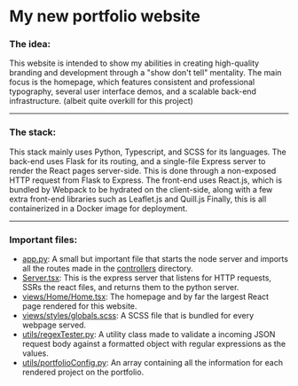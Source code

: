 # My new portfolio website

### The idea:

This website is intended to show my abilities in creating high-quality branding and development through a "show don't tell" mentality.
The main focus is the homepage, which features consistent and professional typography, several user interface demos, and a scalable back-end infrastructure. (albeit quite overkill for this project)

___

### The stack:

This stack mainly uses Python, Typescript, and SCSS for its languages.
The back-end uses Flask for its routing, and a single-file Express server to render the React pages server-side.
This is done through a non-exposed HTTP request from Flask to Express.
The front-end uses React.js, which is bundled by Webpack to be hydrated on the client-side, along with a few extra front-end libraries such as Leaflet.js and Quill.js
Finally, this is all containerized in a Docker image for deployment.

___


### Important files:

* [app.py](https://github.com/KevinCox0427/Portfolio-Redo/blob/main/app.py): A small but important file that starts the node server and imports all the routes made in the [controllers](https://github.com/KevinCox0427/Portfolio-Redo/tree/main/controllers) directory.
* [Server.tsx](https://github.com/KevinCox0427/Portfolio-Redo/blob/main/server.tsx): This is the express server that listens for HTTP requests, SSRs the react files, and returns them to the python server.
* [views/Home/Home.tsx](https://github.com/KevinCox0427/Portfolio-Redo/blob/main/views/Home/Home.tsx): The homepage and by far the largest React page rendered for this website.
* [views/styles/globals.scss](https://github.com/KevinCox0427/Portfolio-Redo/blob/main/views/styles/globals.scss): A SCSS file that is bundled for every webpage served.
* [utils/regexTester.py](https://github.com/KevinCox0427/Portfolio-Redo/blob/main/utils/regexTester.py): A utility class made to validate a incoming JSON request body against a formatted object with regular expressions as the values.
* [utils/portfolioConfig.py](https://github.com/KevinCox0427/Portfolio-Redo/blob/main/utils/portfolioConfig.py): An array containing all the information for each rendered project on the portfolio.
